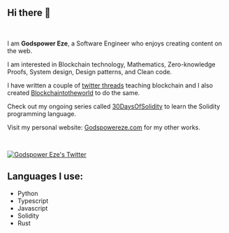 ## Hi there 👋

<br/>

I am **Godspower Eze**, a Software Engineer who enjoys creating content on the web.

I am interested in Blockchain technology, Mathematics, Zero-knowledge Proofs, System design, Design patterns, and Clean code.

I have written a couple of [twitter threads](https://twitter.com/The_python_dev_/status/1374407646762037259) teaching blockchain and I also created [Blockchaintotheworld](blockchaintotheworld.com/) to do the same.

Check out my ongoing series called [30DaysOfSolidity](https://github.com/Godspower-Eze/30DaysOfSolidity) to learn the Solidity programming language.

Visit my personal website: [Godspowereze.com](Godspowereze.com/) for my other works.

<br/>
<p align="left">
  <a href="http://twitter.com/The_python_dev_">
    <img src="https://img.shields.io/twitter/follow/The_python_dev_?label=Twitter&logo=twitter&style=for-the-badge&color=blue" alt="Godspower Eze's Twitter"/>
  </a>
</p>

## Languages I use:

- Python
- Typescript
- Javascript
- Solidity
- Rust